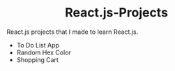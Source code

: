 <div align="center"><h1> React.js-Projects </h1></div>
 <div>React.js projects that I made to learn React.js.</div>

* To  Do List App
* Random Hex Color
* Shopping Cart
